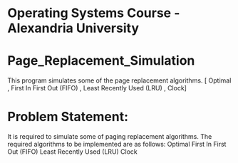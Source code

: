 # Operating Systems Course -Alexandria University 
# Page_Replacement_Simulation
This program simulates some of the page replacement algorithms. [ Optimal , First In First Out (FIFO) , Least Recently Used (LRU) , Clock]
# Problem Statement:
It is required to simulate some of paging replacement algorithms. The required algorithms to be implemented are as follows: 
 Optimal 
 First In First Out (FIFO)
 Least Recently Used (LRU) 
 Clock 
